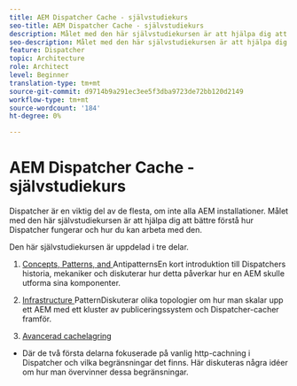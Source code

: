 ```yaml
---
title: AEM Dispatcher Cache - självstudiekurs
seo-title: AEM Dispatcher Cache - självstudiekurs
description: Målet med den här självstudiekursen är att hjälpa dig att bättre förstå hur Dispatcher fungerar och hur du kan arbeta med den.
seo-description: Målet med den här självstudiekursen är att hjälpa dig att bättre förstå hur Dispatcher fungerar och hur du kan arbeta med den.
feature: Dispatcher
topic: Architecture
role: Architect
level: Beginner
translation-type: tm+mt
source-git-commit: d9714b9a291ec3ee5f3dba9723de72bb120d2149
workflow-type: tm+mt
source-wordcount: '184'
ht-degree: 0%

---
```



# AEM Dispatcher Cache - självstudiekurs

Dispatcher är en viktig del av de flesta, om inte alla AEM installationer. Målet med den här självstudiekursen är att hjälpa dig att bättre förstå hur Dispatcher fungerar och hur du kan arbeta med den.

Den här självstudiekursen är uppdelad i tre delar.

1. [Concepts, Patterns, and ](chapter-1.md)
AntipatternsEn kort introduktion till Dispatchers historia, mekaniker och diskuterar hur detta påverkar hur en AEM skulle utforma sina komponenter.

1. [Infrastructure ](chapter-2.md)
PatternDiskuterar olika topologier om hur man skalar upp ett AEM med ett kluster av publiceringssystem och Dispatcher-cacher framför.

1. [Avancerad cachelagring ](chapter-3.md)
- Där de två första delarna fokuserade på vanlig http-cachning i Dispatcher och vilka begränsningar det finns. Här diskuteras några idéer om hur man övervinner dessa begränsningar.
